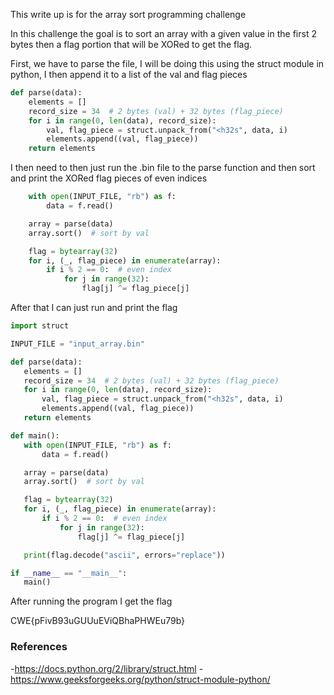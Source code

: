 This write up is for the array sort programming challenge

 In this challenge the goal is to sort an array with a given value in the first 2 bytes then a flag portion that will be XORed to get the flag. 

 First, we have to parse the file, I will be doing this using the struct module in python, I then append it to a list of the val and flag pieces
```python
def parse(data):
    elements = []
    record_size = 34  # 2 bytes (val) + 32 bytes (flag_piece)
    for i in range(0, len(data), record_size):
        val, flag_piece = struct.unpack_from("<h32s", data, i)
        elements.append((val, flag_piece))
    return elements    
```
I then need to then just run the .bin file to the parse function and then sort and print the XORed flag pieces of even indices

```python
    with open(INPUT_FILE, "rb") as f:
        data = f.read()

    array = parse(data)
    array.sort()  # sort by val

    flag = bytearray(32)
    for i, (_, flag_piece) in enumerate(array):
        if i % 2 == 0:  # even index
            for j in range(32):
                flag[j] ^= flag_piece[j]
```
After that I can just run and print the flag
 ```python
import struct

INPUT_FILE = "input_array.bin"

def parse(data):
    elements = []
    record_size = 34  # 2 bytes (val) + 32 bytes (flag_piece)
    for i in range(0, len(data), record_size):
        val, flag_piece = struct.unpack_from("<h32s", data, i)
        elements.append((val, flag_piece))
    return elements    

def main():
    with open(INPUT_FILE, "rb") as f:
        data = f.read()

    array = parse(data)
    array.sort()  # sort by val

    flag = bytearray(32)
    for i, (_, flag_piece) in enumerate(array):
        if i % 2 == 0:  # even index
            for j in range(32):
                flag[j] ^= flag_piece[j]

    print(flag.decode("ascii", errors="replace"))

if __name__ == "__main__":
    main()

```

After running the program I get the flag

CWE{pFivB93uGUUuEViQBhaPHWEu79b}

### References
-https://docs.python.org/2/library/struct.html
-https://www.geeksforgeeks.org/python/struct-module-python/
